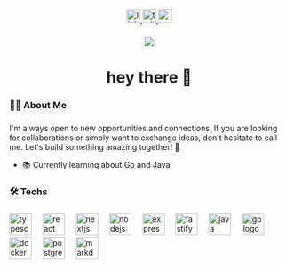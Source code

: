 <div align="center">
  <a href="https://www.linkedin.com/in/pedro-klein/" target="_blank">
    <img src="https://img.shields.io/static/v1?message=LinkedIn&logo=linkedin&label=&color=0077B5&logoColor=white&labelColor=&style=for-the-badge" height="25" alt="linkedin logo"  />
  </a>
  <a href="https://twitter.com/pedro_klein1" target="_blank">
    <img src="https://img.shields.io/static/v1?message=Twitter&logo=twitter&label=&color=1DA1F2&logoColor=white&labelColor=&style=for-the-badge" height="25" alt="twitter logo"  />
  </a>
  <a href="mailto:pedro.klein.sl@gmail.com" target="_blank">
    <img src="https://img.shields.io/static/v1?message=Gmail&logo=gmail&label=&color=D14836&logoColor=white&labelColor=&style=for-the-badge" height="25" alt="gmail logo"  />
  </a>
</div>

###

<div align="center">
  <img src="https://visitor-badge.laobi.icu/badge?page_id=pedrohenrikle.pedrohenrikle&"  />
</div>

###

<h1 align="center">hey there 👋</h1>

###

<h3 align="left">👩‍💻  About Me</h3>

###

<p align="left">I'm always open to new opportunities and connections. If you are looking for collaborations or simply want to exchange ideas, don't hesitate to call me. Let's build something amazing together! 👊

- 📚 Currently learning about Go and Java <br></p>

###

<h3 align="left">🛠 Techs</h3>

###

<div align="left">
  <img src="https://cdn.jsdelivr.net/gh/devicons/devicon/icons/typescript/typescript-original.svg" height="40" alt="typescript logo"  />
    <img width="12" />
  <img src="https://cdn.jsdelivr.net/gh/devicons/devicon/icons/react/react-original.svg" height="40" alt="react logo"  />
    <img width="12" />
  <img src="https://cdn.jsdelivr.net/gh/devicons/devicon/icons/nextjs/nextjs-original.svg" height="40" alt="nextjs logo"  />
    <img width="12" />
  <img src="https://icongr.am/devicon/nodejs-original.svg?size=120&color=83cd29" height="40" alt="nodejs logo"  />
    <img width="12" />
  <img src="https://icongr.am/devicon/express-original.svg?size=120&color=ffffff" height="40" alt="express logo"  />
    <img width="12" />
  <img src="https://icongr.am/simple/fastify.svg?size=120&color=ffffff&colored=false" height="40" alt="fastify logo"  />
    <img width="12" />
  <img src="https://cdn.jsdelivr.net/gh/devicons/devicon/icons/java/java-original.svg" height="40" alt="java logo"  />
    <img width="12" />
  <img src="https://cdn.jsdelivr.net/gh/devicons/devicon/icons/go/go-original.svg" height="40" alt="go logo"  />
     <img width="12" />
  <img src="https://cdn.jsdelivr.net/gh/devicons/devicon/icons/docker/docker-original.svg" height="40" alt="docker logo"  />
    <img width="12" />
  <img src="https://icongr.am/devicon/postgresql-original.svg?size=120&color=ffffff" height="40" alt="postgresql logo"  />
    <img width="12" />
  <img src="https://icongr.am/simple/markdown.svg?size=120&color=2ea4ff&colored=false" height="40" alt="markdown logo"  />
</div>

###
